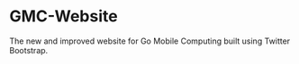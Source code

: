 GMC-Website
===========

The new and improved website for Go Mobile Computing built using Twitter Bootstrap.

